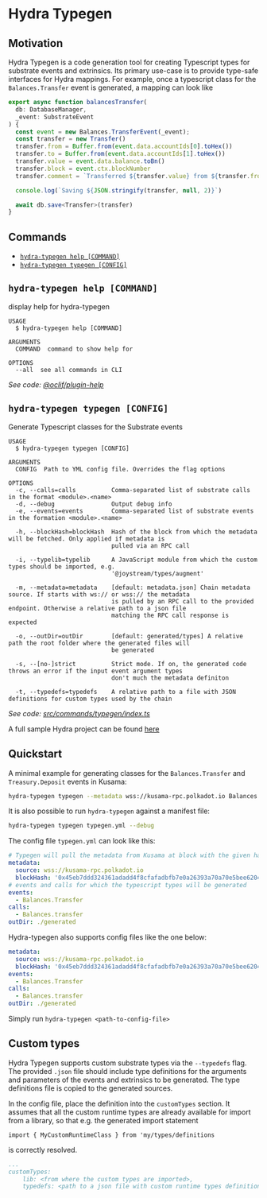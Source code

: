# Hydra Typegen

## Motivation

Hydra Typegen is a code generation tool for creating Typescript types for substrate events and extrinsics. Its primary use-case is to provide type-safe interfaces for Hydra mappings. For example, once a typescript class for the  `Balances.Transfer` event is generated, a mapping can look like

```typescript
export async function balancesTransfer(
  db: DatabaseManager,
  _event: SubstrateEvent
) {
  const event = new Balances.TransferEvent(_event);
  const transfer = new Transfer()
  transfer.from = Buffer.from(event.data.accountIds[0].toHex())
  transfer.to = Buffer.from(event.data.accountIds[1].toHex())
  transfer.value = event.data.balance.toBn()
  transfer.block = event.ctx.blockNumber
  transfer.comment = `Transferred ${transfer.value} from ${transfer.from} to ${transfer.to}`

  console.log(`Saving ${JSON.stringify(transfer, null, 2)}`)

  await db.save<Transfer>(transfer)
}
```


## Commands
<!-- commands -->
* [`hydra-typegen help [COMMAND]`](#hydra-typegen-help-command)
* [`hydra-typegen typegen [CONFIG]`](#hydra-typegen-typegen-config)

## `hydra-typegen help [COMMAND]`

display help for hydra-typegen

```
USAGE
  $ hydra-typegen help [COMMAND]

ARGUMENTS
  COMMAND  command to show help for

OPTIONS
  --all  see all commands in CLI
```

_See code: [@oclif/plugin-help](https://github.com/oclif/plugin-help/blob/v3.2.2/src/commands/help.ts)_

## `hydra-typegen typegen [CONFIG]`

Generate Typescript classes for the Substrate events

```
USAGE
  $ hydra-typegen typegen [CONFIG]

ARGUMENTS
  CONFIG  Path to YML config file. Overrides the flag options

OPTIONS
  -c, --calls=calls          Comma-separated list of substrate calls in the format <module>.<name>
  -d, --debug                Output debug info
  -e, --events=events        Comma-separated list of substrate events in the formation <module>.<name>

  -h, --blockHash=blockHash  Hash of the block from which the metadata will be fetched. Only applied if metadata is
                             pulled via an RPC call

  -i, --typelib=typelib      A JavaScript module from which the custom types should be imported, e.g.
                             '@joystream/types/augment'

  -m, --metadata=metadata    [default: metadata.json] Chain metadata source. If starts with ws:// or wss:// the metadata
                             is pulled by an RPC call to the provided endpoint. Otherwise a relative path to a json file
                             matching the RPC call response is expected

  -o, --outDir=outDir        [default: generated/types] A relative path the root folder where the generated files will
                             be generated

  -s, --[no-]strict          Strict mode. If on, the generated code throws an error if the input event argument types
                             don't much the metadata definiton

  -t, --typedefs=typedefs    A relative path to a file with JSON definitions for custom types used by the chain
```

_See code: [src/commands/typegen/index.ts](https://github.com/Joystream/hydra/blob/v3.0.0-hydra-v3.0/src/commands/typegen/index.ts)_
<!-- commandsstop -->

A full sample Hydra project can be found [here](https://github.com/Joystream/hydra/tree/master/packages/sample)

## Quickstart

A minimal example for generating classes for the `Balances.Transfer` and `Treasury.Deposit` events in Kusama:

```bash
hydra-typegen typegen --metadata wss://kusama-rpc.polkadot.io Balances.Transfer,Treasury.Deposit
```

It is also possible to run `hydra-typegen` against a manifest file:

```bash
hydra-typegen typegen typegen.yml --debug
```

The config file `typegen.yml` can look like this:

```yml
# Typegen will pull the metadata from Kusama at block with the given hash
metadata:
  source: wss://kusama-rpc.polkadot.io
  blockHash: '0x45eb7ddd324361adadd4f8cfafadbfb7e0a26393a70a70e5bee6204fc46af62e'
# events and calls for which the typescript types will be generated
events:
  - Balances.Transfer
calls:
  - Balances.transfer
outDir: ./generated
```

Hydra-typegen also supports config files like the one below:

```yml
metadata:
  source: wss://kusama-rpc.polkadot.io
  blockHash: '0x45eb7ddd324361adadd4f8cfafadbfb7e0a26393a70a70e5bee6204fc46af62e'
events:
  - Balances.Transfer
calls:
  - Balances.transfer
outDir: ./generated
```

Simply run `hydra-typegen <path-to-config-file>`

## Custom types

Hydra Typegen supports custom substrate types via the `--typedefs` flag. The provided `.json` file should include type definitions
for the arguments and parameters of the events and extrinsics to be generated. The type definitions file is copied to the generated sources.

In the config file, place the definition into the `customTypes` section. It assumes that all the custom runtime types are already available for import from a library, so that e.g. the generated import statement

```
import { MyCustomRuntimeClass } from 'my/types/definitions
```

is correctly resolved.

```yml
...
customTypes: 
    lib: <from where the custom types are imported>,
    typedefs: <path to a json file with custom runtime types definitions>,
```

